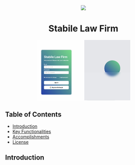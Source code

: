 <p align="center">
    <a href=""><img src="" /></a>
    <a href=""><img src=""/></a>
    <a href=""><img src="" /></a>
    <a href=""><img src="" /></a>
    <br>
    <a href=""><img src="https://badgen.net/github/commits/jonrosenblum/StabileLF" /></a>
</p>

<h1 align="center"><b>Stabile Law Firm</b></h1>
<h4 align="center"></h4>

<p align="center">
    <img src="./assets/projectbanner.png" alt="Project Logo" width="60%" height="60%"/>
</p>

## Table of Contents

- [Introduction](#Introduction)
- [Key Functionalities](#Key-Functionalities)
- [Accomplishments](#Accomplishments)
- [License](#License)

## Introduction